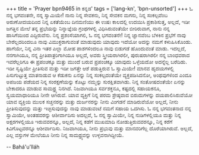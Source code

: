 +++
title = 'Prayer bpn9465 in ಕನ್ನಡ'
tags = ['lang-kn', 'bpn-unsorted']
+++
ಓ ನನ್ನ ಭಗವಂತನೇ, ನನ್ನ ಸ್ವಾಮಿಯೇ! ನಾನು ನಿನ್ನ ಸೇವಕನು,  ನಿನ್ನ ಸೇವಕನ ಮಗನು, ನಿನ್ನ ಸಂಕಲ್ಪವೆಂಬ ಅರುಣೋದಯದಿಂದ ನಿನ್ನ ಏಕತೆಯೆಂಬ ದಿನಮಣಿಯು ಈ ಉಷಃ ಕಾಲದಲ್ಲಿ ಉದಯಿಸಿ ಪ್ರಕಾಶಿಸುತ್ತ, ಅಲ್ಲದೆ, ಇಡೀ ಜಗತ್ತಿನ ಮೇಲೆ ತನ್ನ ಪ್ರಭೆಯನ್ನು ನಿನ್ನಾಜ್ಞೆಯ ಗ್ರಂಥಗಳಲ್ಲಿ ವಿಧಿಸಿರುವಂತೆಯೇ ಬೀರಿರುವಾಗ, ನಾನು ನನ್ನ ಹಾಸಿಗೆಯಿಂದ  ಎದ್ದಿರುವೆನು.  ನಿನ್ನ ಪ್ರಶಂಸೆಯಾಗಲಿ, ಓ ನನ್ನ ಭಗವಂತನೇ! ನಿನ್ನ ಜ್ಞಾನವೆಂಬ ಬೆಳಕಿನ ಪ್ರಭೆಗೆ ನಾವು ಬೇರೆಲ್ಲದರಿಂದಲೂ ನಾವು ವಿಮುಕ್ತರಾಗುವಂತೆ ಮಾಡುವುದು ಯಾವುದು ಇದೆಯೋ ಅದನ್ನು ನಮಗೆ ಕಳುಹಿಸಿಕೊಂಡು.  ಹಾಗೆಯೇ, ನಿನ್ನ ವಿನಾ ಇತರ ಎಲ್ಲಾ ಮೋಹ ಪಾಶಗಳಿಂದಲೂ ನಾವು ಬಿಡುಗಡೆ ಹೊಂದುವಂತೆ ಮಾಡು.  ಇದಲ್ಲದೆ, ನನಗಾಗಿಯೂ, ನನ್ನ ಪ್ರೀತಿಪಾತ್ರರಿಗಾಗಿಯೂ ಅಲ್ಲದೆ, ಅವರು ಸ್ತ್ರೀಯರಾಗಿರಲೀ, ಪುರುಷರಾಗಿರಲೀ ನನ್ನ ಬಾಂಧವರಾದ ಇವರೆಲ್ಲರಿಗೂ ಈ ಪ್ರಪಂಚಕ್ಕೂ ಮತ್ತು ಮುಂದೆ ಬರುವ ಪ್ರಪಂಚಕ್ಕೂ ಯಾವುದು ಒಳ್ಳೆಯದೋ ಅದನ್ನೆಲ್ಲ ಬರೆದಿಡು.  ಇಡೀ ಸೃಷ್ಟಿಯೇ ಪ್ರೀತಿಸುವ ಮತ್ತು ಇಡೀ ಜಗತ್ತೇ ಆಶೆ ಪಡುತ್ತಿರುವ ಓ ಸ್ವಾಮಿಯೇ! ಮಾನವ ಹೃದಯಗಳಲ್ಲಿ ಪಿಸುಗುಟ್ಟುತ್ತ ಮಾತನಾಡುವ ಆ ಕೆಡುಕನು ಏನನ್ನು ನಿನ್ನ ಸಂಕಲ್ಪದಂತೆಯೇ ವ್ಯಕ್ತಪಡಿಸಿದನೋ, ಅಂಥವುಗಳಿಂದ ಎಂದೂ ಅಪಜಯ ಪಡೆಯದ ನಿನ್ನ ಸಂರಕ್ಷಣೆಯನ್ನು ಕೊಟ್ಟು ನಮ್ಮನ್ನು ಸುರಕ್ಷಿತವಾಗಿಡು.  ನಿನ್ನ ಸಂತೋಷದಂತೆಯೇ ಏನನ್ನು ಬೇಕಾದರೂ ಮಾಡುವ ಸಾಮಥ್ರ್ಯ ನಿನಗಿದೆ.  ನಿಜವಾಗಿಯೂ ಸರ್ವಶಕ್ತನೂ, ಕಷ್ಟದಲ್ಲಿ ಸಹಾಯಕನೂ, ಸ್ವಯಮಾಧಾರಿಯೂ ನೀನೇ ಆಗಿರುವೆ.
ಯಾವ ವ್ಯಕ್ತಿಗೆ ನಿನ್ನ ಪರಮ ಶ್ರೇಷ್ಠವಾದ ಬಿರುದುಗಳನ್ನು ದಯಪಾಲಿಸಿರುವೆಯೋ ಯಾವ ವ್ಯಕ್ತಿಯ ಮುಲಕ ಸಚ್ಚನರನ್ನು ಮತ್ತು ದುರ್ಜನರನ್ನು ನೀನು ವಿಂಗಡನೆ ಮಾಡಿರುವೆಯೋ ಅಲ್ಲದೆ, ನೀನು ಪ್ರೀತಿಸುವುದನ್ನು ಮತ್ತು ಇಚ್ಛಿಸುವುದನ್ನು ನಾವು ಮಾಡುವಂಟೆ ನಮಗೆ ಸಹಾಯ ಒದಗಿಸು.  ಓ ನನ್ನ ಭಗವಂತನಾದ ನನ್ನ ಸ್ವಾಮಿಯೇ, ಅಂತಹವರನ್ನು ಆಶೀರ್ವಾದಿಸು ಅದಲ್ಲದೆ, ಓ ನನ್ನ ಸ್ವಾಮಿಯೇ, ನಿನ್ನ ನುಡಿಗಳಲ್ಲಿಯೂ ಮತ್ತು ನಿನ್ನ ಅಕ್ಷರಗಳಲ್ಲಿಯೂ ಇರುವವರನ್ನೂ, ಅಲ್ಲದೆ, ನಿನ್ನ ಕಡೆಗೆ ಮುಖಮಾದಿ ನೋಡುತ್ತಿರುವವರನ್ನೂ, ನಿನ್ನ ಕರೆಗೆ ಕಿವಿಗೊಟ್ಟವರನ್ನೂ ಆಶೀರ್ವಾದಿಸು.  ನಿಜವಾಗಿಯೂ, ನೀನು ಪ್ರಭುವು ಮತ್ತು ಮಾನವರಿಗೆಲ್ಲ ದೊರೆಯಾಗಿರುವೆ.  ಅಲ್ಲದೆ, ಎಲ್ಲ ವಸ್ತುಗಳ ಮೇಲೆಯೂ ನೀನು ನಿನ್ನ ಸಾಮಥ್ರ್ಯವನ್ನು ಉಳ್ಳವನಾಗಿದ್ದೀಯೆ.

-- Bahá'u'lláh

